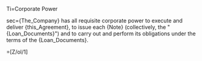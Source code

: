 Ti=Corporate Power

sec={The_Company} has all requisite corporate power to execute and deliver {this_Agreement}, to issue each {Note} (collectively, the "{Loan_Documents}") and to carry out and perform its obligations under the terms of the {Loan_Documents}.  

=[Z/ol/1]
